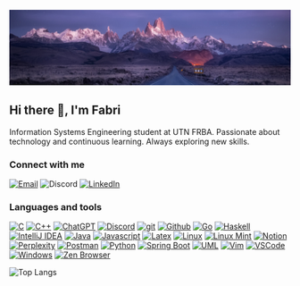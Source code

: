 ![Header](header.jpg)
## Hi there 👋, I'm Fabri
Information Systems Engineering student at UTN FRBA. Passionate about technology and continuous learning. Always exploring new skills.

### Connect with me
[![Email](https://img.shields.io/badge/-jdesimone@frba.utn.edu.ar-232136?logo=gmail&logoColor=c4a7e7)](mailto:jdesimone@frba.utn.edu.ar)
![Discord](https://img.shields.io/badge/-jfabri-232136?logo=discord&logoColor=c4a7e7)
[![LinkedIn](https://img.shields.io/badge/-LinkedIn-232136?logo=linkedin&logoColor=c4a7e7)](https://www.linkedin.com/in/josue-fabrizio-d-8a157a254/)

### Languages and tools
[![C](https://img.shields.io/badge/-C-232136?logo=c&logoColor=c4a7e7)](https://www.c-language.org/)
[![C++](https://img.shields.io/badge/-C++-232136?logo=cplusplus&logoColor=c4a7e7)](https://isocpp.org/)
[![ChatGPT](https://img.shields.io/badge/-ChatGPT-232136?logo=openai&logoColor=c4a7e7)](https://chatgpt.com/)
[![Discord](https://img.shields.io/badge/-Discord-232136?logo=discord&logoColor=c4a7e7)](https://discord.com/)
[![git](https://img.shields.io/badge/-Git-232136?logo=git&logoColor=c4a7e7)](http://git-scm.com/)
[![Github](https://img.shields.io/badge/-Github-232136?logo=github&logoColor=c4a7e7)](https://github.com/)
[![Go](https://img.shields.io/badge/-Go-232136?logo=go&logoColor=c4a7e7)](https://go.dev/)
[![Haskell](https://img.shields.io/badge/-Haskell-232136?logo=haskell&logoColor=c4a7e7)](https://www.haskell.org/)
[![IntelliJ IDEA](https://img.shields.io/badge/-IntelliJ%20IDEA-232136?logo=intellijidea&logoColor=c4a7e7)](https://www.jetbrains.com/)
[![Java](https://img.shields.io/badge/-Java-232136?logo=java&logoColor=c4a7e7)](https://www.java.com)
[![Javascript](https://img.shields.io/badge/-Javascript-232136?logo=javascript&logoColor=c4a7e7)](https://ecma-international.org/publications-and-standards/standards/ecma-262/)
[![Latex](https://img.shields.io/badge/-LaTeX-232136?logo=latex&logoColor=c4a7e7)](https://latex-project.org/)
[![Linux](https://img.shields.io/badge/-Linux-232136?logo=linux&logoColor=c4a7e7)](https://kernel.org/)
[![Linux Mint](https://img.shields.io/badge/-Linux%20Mint-232136?logo=linuxmint&logoColor=c4a7e7)](https://linuxmint.com/)
[![Notion](https://img.shields.io/badge/-Notion-232136?logo=notion&logoColor=c4a7e7)](https://notion.so)
[![Perplexity](https://img.shields.io/badge/-Perplexity-232136?logo=perplexity&logoColor=c4a7e7)](https://www.perplexity.ai/)
[![Postman](https://img.shields.io/badge/-Postman-232136?logo=postman&logoColor=c4a7e7)](https://www.postman.com/)
[![Python](https://img.shields.io/badge/-Python-232136?logo=python&logoColor=c4a7e7)](https://www.python.org/)
[![Spring Boot](https://img.shields.io/badge/-Spring%20Boot-232136?logo=spring&logoColor=c4a7e7)](https://spring.io/projects/spring-boot)
[![UML](https://img.shields.io/badge/-UML-232136?logo=uml&logoColor=c4a7e7)](https://www.uml.org/)
[![Vim](https://img.shields.io/badge/-Vim-232136?logo=vim&logoColor=c4a7e7)](https://www.vim.org/)
[![VSCode](https://img.shields.io/badge/-VSCode-232136?logo=vscode&logoColor=c4a7e7)](https://code.visualstudio.com/)
[![Windows](https://img.shields.io/badge/-Windows-232136?logo=windows&logoColor=c4a7e7)](https://windows.com/)
[![Zen Browser](https://img.shields.io/badge/-Zen%20Browser-232136?logo=zenbrowser&logoColor=c4a7e7)](https://zen-browser.app/)

![Top Langs](https://github-readme-stats.vercel.app/api/top-langs/?username=jotafabri&layout=compact&theme=dracula)
<!--
**jotafabri/jotafabri** is a ✨ _special_ ✨ repository because its `README.md` (this file) appears on your GitHub profile.

Here are some ideas to get you started:

- 🔭 I’m currently working on ...
- 🌱 I’m currently learning ...
- 👯 I’m looking to collaborate on ...
- 🤔 I’m looking for help with ...
- 💬 Ask me about ...
- 📫 How to reach me: ...
- 😄 Pronouns: ...
- ⚡ Fun fact: ...
-->
